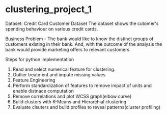 # clustering_project_1

Dataset: Credit Card Customer Dataset
The dataset shows the cutomer's spending behaviour on various credit cards.

Business Problem - The bank would like to know the distinct groups of customers existing in their bank. And, with the outcome of the analysis the bank would provide marketing offers to relevant customers.

Steps for python implementation
1) Read and select numerical feature for clustering.
2) Outlier treatment and impute missing values
3) Feature Engineering
4) Perform standardization of features to remove impact of units and enable distnace computation
5) Remove correlations and plot WCSS graph(elbow curve)
6) Build clusters with K-Means and Hierarchial clustering
7) Evaluate clsuters and build profiles to reveal patterns(cluster profiling)

